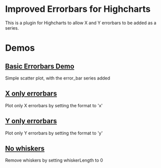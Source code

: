 Improved Errorbars for Highcharts
=============================

This is a plugin for Highcharts to allow X and Y errorbars to be added as a series.

Demos
=====

[Basic Errorbars Demo](http://jsfiddle.net/v8tLchrr/1/)
--------------------

Simple scatter plot, with the error_bar series added

[X only errorbars](http://jsfiddle.net/v8tLchrr/2/)
--------------------

Plot only X errorbars by setting the format to 'x'

[Y only errorbars](http://jsfiddle.net/v8tLchrr/3/)
--------------------

Plot only Y errorbars by setting the format to 'y'

[No whiskers](http://jsfiddle.net/v8tLchrr/4/)
--------------------

Remove whiskers by setting whiskerLength to 0